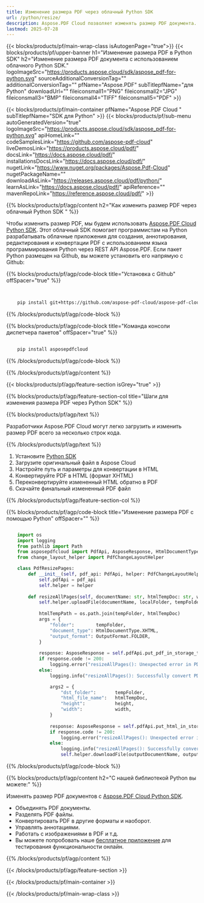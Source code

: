 ```yaml
---
title: Изменение размера PDF через облачный Python SDK
url: /python/resize/
description: Aspose.PDF Cloud позволяет изменять размер PDF документа. Проверьте исходный код на Python для изменения размера PDF файла.
lastmod: 2025-07-28
---
```


{{< blocks/products/pf/main-wrap-class isAutogenPage="true">}}
{{< blocks/products/pf/upper-banner h1="Изменение размера PDF в Python SDK" h2="Изменение размера PDF документа с использованием облачного Python SDK." logoImageSrc="https://products.aspose.cloud/sdk/aspose_pdf-for-python.svg" sourceAdditionalConversionTag="" additionalConversionTag="" pfName="Aspose.PDF" subTitlepfName="для Python" downloadUrl="" fileiconsmall1="PNG" fileiconsmall2="JPG" fileiconsmall3="BMP" fileiconsmall4="TIFF" fileiconsmall5="PDF" >}}

{{< blocks/products/pf/main-container pfName="Aspose.PDF Cloud " subTitlepfName="SDK для Python" >}}
{{< blocks/products/pf/sub-menu autoGeneratedVersion="true" logoImageSrc="https://products.aspose.cloud/sdk/aspose_pdf-for-python.svg" apiHomeLink="" codeSamplesLink="https://github.com/aspose-pdf-cloud" liveDemosLink="https://products.aspose.cloud/pdf/" docsLink="https://docs.aspose.cloud/pdf/" installationsDocsLink="https://docs.aspose.cloud/pdf/" nugetLink="https://www.nuget.org/packages/Aspose.Pdf-Cloud" nugetPackageName="" downloadAsLink="https://releases.aspose.cloud/pdf/python/" learnAsLink="https://docs.aspose.cloud/pdf/" apiReference="" mavenRepoLink="https://reference.aspose.cloud/pdf/" >}}

{{% blocks/products/pf/agp/content h2="Как изменить размер PDF через облачный Python SDK " %}}

Чтобы изменить размер PDF, мы будем использовать
[Aspose.PDF Cloud Python SDK](https://products.aspose.cloud/pdf/python/). Этот облачный SDK помогает программистам на Python разрабатывать облачные приложения для создания, аннотирования, редактирования и конвертации PDF с использованием языка программирования Python через REST API Aspose.PDF. Если пакет Python размещен на Github, вы можете установить его напрямую с Github:

{{% blocks/products/pf/agp/code-block title="Установка с Github" offSpacer="true" %}}

```bash

     
    pip install git+https://github.com/aspose-pdf-cloud/aspose-pdf-cloud-python.git


```

{{% /blocks/products/pf/agp/code-block %}}

{{% blocks/products/pf/agp/code-block title="Команда консоли диспетчера пакетов" offSpacer="true" %}}

```bash
     
    pip install asposepdfcloud

```

{{% /blocks/products/pf/agp/code-block %}}

{{% /blocks/products/pf/agp/content %}}

{{< blocks/products/pf/agp/feature-section isGrey="true" >}}

{{% blocks/products/pf/agp/feature-section-col title="Шаги для изменения размера PDF через Python SDK" %}}

{{% blocks/products/pf/agp/text %}}

Разработчики Aspose.PDF Cloud могут легко загрузить и изменить размер PDF всего за несколько строк кода.

{{% /blocks/products/pf/agp/text %}}

1. Установите [Python SDK](https://pypi.org/project/asposepdfcloud/)
1. Загрузите оригинальный файл в Aspose Cloud
1. Настройте путь и параметры для конвертации в HTML
1. Конвертируйте PDF в HTML (формат XHTML)
1. Переконвертируйте измененный HTML обратно в PDF
1. Скачайте финальный измененный PDF файл

{{% /blocks/products/pf/agp/feature-section-col %}}

{{% blocks/products/pf/agp/code-block title="Изменение размера PDF с помощью Python" offSpacer="" %}}

```python

    import os
    import logging
    from pathlib import Path
    from asposepdfcloud import PdfApi, AsposeResponse, HtmlDocumentType, OutputFormat
    from change_layout_helper import PdfChangeLayoutHelper

    class PdfResizePages:
        def __init__(self, pdf_api: PdfApi, helper: PdfChangeLayoutHelper):
            self.pdfApi = pdf_api
            self.helper = helper
            
        def resizeAllPages(self, documentName: str, htmlTempDoc: str, width: int, height: int, outputDocumentName: str, localFolder: Path, tempFolder: str):
            self.helper.uploadFile(documentName, localFolder, tempFolder)
            
            htmlTempPath = os.path.join(tempFolder, htmlTempDoc)
            args = {
                "folder":        tempFolder,
                "document_type": HtmlDocumentType.XHTML,
                "output_format": OutputFormat.FOLDER,
            }
            
            response: AsposeResponse = self.pdfApi.put_pdf_in_storage_to_html(documentName, htmlTempPath, **args)
            if response.code != 200:
                logging.error("resizeAllPages(): Unexpected error in PDF to HTML conversion!")
            else:
                logging.info("resizeAllPages(): Successfully convert PDF to HTML!")

                args2 = {
                    "dst_folder":		tempFolder,
                    "html_file_name":	htmlTempDoc,
                    "height":			height,
                    "width":			width,
                }
                
                response: AsposeResponse = self.pdfApi.put_html_in_storage_to_pdf(outputDocumentName, htmlTempPath, **args2)
                if response.code != 200:
                    logging.error("resizeAllPages(): Unexpected error in HTML to PDF conversion!")
                else:
                    logging.info("resizeAllPages(): Successfully convert HTML tot PDF!")
                    self.helper.downloadFile(outputDocumentName, outputDocumentName, localFolder, tempFolder, "resized_")
```

{{% /blocks/products/pf/agp/code-block %}}

{{% blocks/products/pf/agp/content h2="С нашей библиотекой Python вы можете:" %}}

Изменять размер PDF документов с [Aspose.PDF Cloud Python SDK](https://products.aspose.cloud/pdf/python/).

+ Объединять PDF документы.
+ Разделять PDF файлы.
+ Конвертировать PDF в другие форматы и наоборот.
+ Управлять аннотациями.
+ Работать с изображениями в PDF и т.д.
+ Вы можете попробовать наше [бесплатное приложение](https://products.aspose.app/pdf/family) для тестирования функциональности онлайн.

{{% /blocks/products/pf/agp/content %}}

{{< /blocks/products/pf/agp/feature-section >}}

{{< /blocks/products/pf/main-container >}}

{{< /blocks/products/pf/main-wrap-class >}}
